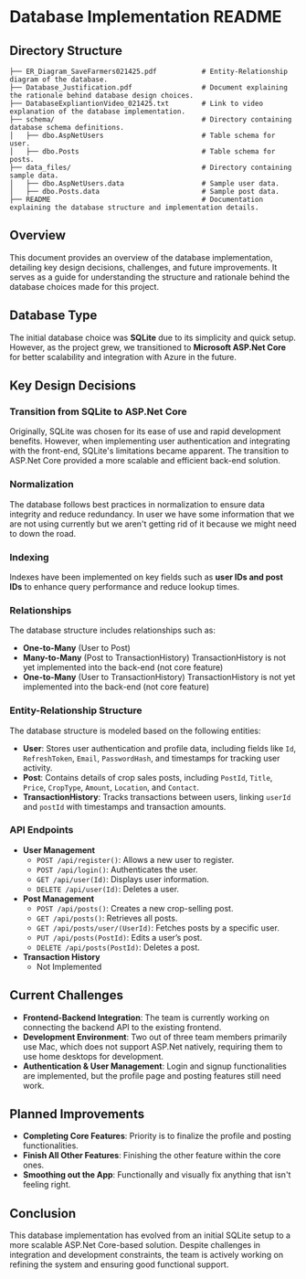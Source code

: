 # Database Implementation README

## Directory Structure
```
├── ER_Diagram_SaveFarmers021425.pdf           # Entity-Relationship diagram of the database.
├── Database_Justification.pdf                 # Document explaining the rationale behind database design choices.
├── DatabaseExpliantionVideo_021425.txt        # Link to video explanation of the database implementation.
├── schema/                                    # Directory containing database schema definitions.
│   ├── dbo.AspNetUsers                        # Table schema for user.
│   ├── dbo.Posts                              # Table schema for posts.
├── data_files/                                # Directory containing sample data.
│   ├── dbo.AspNetUsers.data                   # Sample user data.
│   ├── dbo.Posts.data                         # Sample post data.
├── README                                     # Documentation explaining the database structure and implementation details.
```

## Overview
This document provides an overview of the database implementation, detailing key design decisions, challenges, and future improvements. It serves as a guide for understanding the structure and rationale behind the database choices made for this project.

## Database Type
The initial database choice was **SQLite** due to its simplicity and quick setup. However, as the project grew, we transitioned to **Microsoft ASP.Net Core** for better scalability and integration with Azure in the future.

## Key Design Decisions

### Transition from SQLite to ASP.Net Core
Originally, SQLite was chosen for its ease of use and rapid development benefits. However, when implementing user authentication and integrating with the front-end, SQLite's limitations became apparent. The transition to ASP.Net Core provided a more scalable and efficient back-end solution.

### Normalization
The database follows best practices in normalization to ensure data integrity and reduce redundancy. In user we have some information that we are not using currently but we aren't getting rid of it because we might need to down the road.

### Indexing
Indexes have been implemented on key fields such as **user IDs and post IDs** to enhance query performance and reduce lookup times.

### Relationships
The database structure includes relationships such as:
- **One-to-Many** (User to Post)
- **Many-to-Many** (Post to TransactionHistory) TransactionHistory is not yet implemented into the back-end (not core feature)
- **One-to-Many** (User to TransactionHistory) TransactionHistory is not yet implemented into the back-end (not core feature)

### Entity-Relationship Structure
The database structure is modeled based on the following entities:
- **User**: Stores user authentication and profile data, including fields like `Id`, `RefreshToken`, `Email`, `PasswordHash`, and timestamps for tracking user activity.
- **Post**: Contains details of crop sales posts, including `PostId`, `Title`, `Price`, `CropType`, `Amount`, `Location`, and `Contact`.
- **TransactionHistory**: Tracks transactions between users, linking `userId` and `postId` with timestamps and transaction amounts.

### API Endpoints
- **User Management**
  - `POST /api/register()`: Allows a new user to register.
  - `POST /api/login()`: Authenticates the user.
  - `GET /api/user(Id)`: Displays user information.
  - `DELETE /api/user(Id)`: Deletes a user.
- **Post Management**
  - `POST /api/posts()`: Creates a new crop-selling post.
  - `GET /api/posts()`: Retrieves all posts.
  - `GET /api/posts/user/(UserId)`: Fetches posts by a specific user.
  - `PUT /api/posts(PostId)`: Edits a user’s post.
  - `DELETE /api/posts(PostId)`: Deletes a post.
- **Transaction History**
  - Not Implemented

## Current Challenges
- **Frontend-Backend Integration**: The team is currently working on connecting the backend API to the existing frontend.
- **Development Environment**: Two out of three team members primarily use Mac, which does not support ASP.Net natively, requiring them to use home desktops for development.
- **Authentication & User Management**: Login and signup functionalities are implemented, but the profile page and posting features still need work.

## Planned Improvements
- **Completing Core Features**: Priority is to finalize the profile and posting functionalities.
- **Finish All Other Features**: Finishing the other feature within the core ones.
- **Smoothing out the App**: Functionally and visually fix anything that isn't feeling right.

## Conclusion
This database implementation has evolved from an initial SQLite setup to a more scalable ASP.Net Core-based solution. Despite challenges in integration and development constraints, the team is actively working on refining the system and ensuring good functional support.
